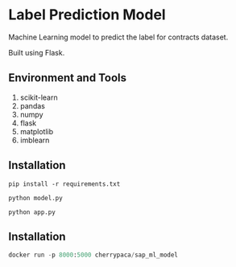 # Label Prediction Model

Machine Learning model to predict the label for contracts dataset.

Built using Flask.

## Environment and Tools
1. scikit-learn
2. pandas
3. numpy
4. flask
5. matplotlib
6. imblearn

## Installation
```
pip install -r requirements.txt
```
```
python model.py
```
```
python app.py
```
## Installation

```python
docker run -p 8000:5000 cherrypaca/sap_ml_model
```